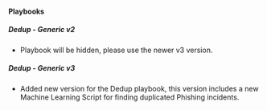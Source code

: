 
#### Playbooks
##### Dedup - Generic v2
- Playbook will be hidden, please use the newer v3 version.

##### Dedup - Generic v3
- Added new version for the Dedup playbook, this version includes a new Machine Learning Script for finding duplicated Phishing incidents. 


